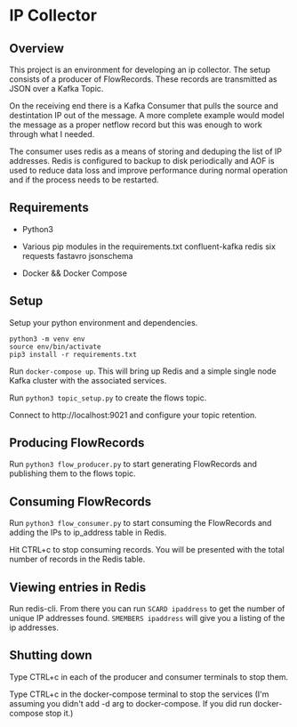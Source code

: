 # IP Collector

## Overview

This project is an environment for developing an ip collector.  The setup consists of a producer of FlowRecords.  These records are transmitted as JSON over a Kafka Topic.

On the receiving end there is a Kafka Consumer that pulls the source and destintation IP out of the message.  A more complete example would model the message as a proper netflow record but this was enough to work through what I needed.

The consumer uses redis as a means of storing and deduping the list of IP addresses.  Redis is configured to backup to disk periodically and AOF is used to reduce data loss and improve performance during normal operation and if the process needs to be restarted.

## Requirements

* Python3
* Various pip modules in the requirements.txt
  confluent-kafka
  redis
  six
  requests
  fastavro
  jsonschema

* Docker && Docker Compose

## Setup

Setup your python environment and dependencies.

```
python3 -m venv env
source env/bin/activate
pip3 install -r requirements.txt
```

Run ```docker-compose up```.  This will bring up Redis and a simple single node Kafka cluster with the associated services.

Run ```python3 topic_setup.py``` to create the flows topic.

Connect to http://localhost:9021 and configure your topic retention.

## Producing FlowRecords

Run ```python3 flow_producer.py``` to start generating FlowRecords and publishing them to the flows topic.

## Consuming FlowRecords

Run ```python3 flow_consumer.py``` to start consuming the FlowRecords and adding the IPs to ip_address table in Redis.

Hit CTRL+c to stop consuming records.  You will be presented with the total number of records in the Redis table.

## Viewing entries in Redis

Run redis-cli.  From there you can run ```SCARD ipaddress``` to get the number of unique IP addresses found.  ```SMEMBERS ipaddress``` will give you a listing of the ip addresses.

## Shutting down

Type CTRL+c in each of the producer and consumer terminals to stop them.

Type CTRL+c in the docker-compose terminal to stop the services (I'm assuming you didn't add -d arg to docker-compose.  If you did run docker-compose stop it.)
